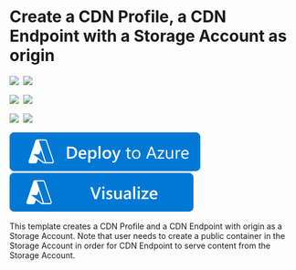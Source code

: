 # Create a CDN Profile, a CDN Endpoint with a Storage Account as origin

<IMG SRC="https://azurequickstartsservice.blob.core.windows.net/badges/201-cdn-with-storage-account/PublicLastTestDate.svg" />&nbsp;
<IMG SRC="https://azurequickstartsservice.blob.core.windows.net/badges/201-cdn-with-storage-account/PublicDeployment.svg" />&nbsp;

<IMG SRC="https://azurequickstartsservice.blob.core.windows.net/badges/201-cdn-with-storage-account/FairfaxLastTestDate.svg" />&nbsp;
<IMG SRC="https://azurequickstartsservice.blob.core.windows.net/badges/201-cdn-with-storage-account/FairfaxDeployment.svg" />&nbsp;

<IMG SRC="https://azurequickstartsservice.blob.core.windows.net/badges/201-cdn-with-storage-account/BestPracticeResult.svg" />&nbsp;
<IMG SRC="https://azurequickstartsservice.blob.core.windows.net/badges/201-cdn-with-storage-account/CredScanResult.svg" />&nbsp;

<a href="https://portal.azure.com/#create/Microsoft.Template/uri/https%3A%2F%2Fraw.githubusercontent.com%2FAzure%2Fazure-quickstart-templates%2Fmaster%2F201-cdn-with-storage-account%2Fazuredeploy.json" target="_blank">
    <img src="https://raw.githubusercontent.com/Azure/azure-quickstart-templates/master/1-CONTRIBUTION-GUIDE/images/deploytoazure.svg"/>
</a>
<a href="http://armviz.io/#/?load=https%3A%2F%2Fraw.githubusercontent.com%2FAzure%2Fazure-quickstart-templates%2Fmaster%2F201-cdn-with-storage-account%2Fazuredeploy.json" target="_blank">
    <img src="https://raw.githubusercontent.com/Azure/azure-quickstart-templates/master/1-CONTRIBUTION-GUIDE/images/visualizebutton.svg"/>
</a>

This template creates a CDN Profile and a CDN Endpoint with origin as a Storage Account. Note that user needs to create a public container in the Storage Account in order for CDN Endpoint to serve content from the Storage Account.

